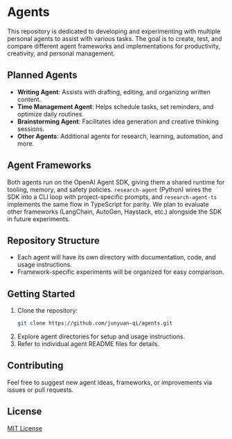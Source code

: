 # Agents

This repository is dedicated to developing and experimenting with multiple personal agents to assist with various tasks. The goal is to create, test, and compare different agent frameworks and implementations for productivity, creativity, and personal management.

## Planned Agents

- **Writing Agent**: Assists with drafting, editing, and organizing written content.
- **Time Management Agent**: Helps schedule tasks, set reminders, and optimize daily routines.
- **Brainstorming Agent**: Facilitates idea generation and creative thinking sessions.
- **Other Agents**: Additional agents for research, learning, automation, and more.

## Agent Frameworks

Both agents run on the OpenAI Agent SDK, giving them a shared runtime for
tooling, memory, and safety policies. `research-agent` (Python) wires the SDK
into a CLI loop with project-specific prompts, and `research-agent-ts`
implements the same flow in TypeScript for parity. We plan to evaluate other
frameworks (LangChain, AutoGen, Haystack, etc.) alongside the SDK in future
experiments.

## Repository Structure

- Each agent will have its own directory with documentation, code, and usage instructions.
- Framework-specific experiments will be organized for easy comparison.

## Getting Started

1. Clone the repository:
	```bash
	git clone https://github.com/junyuan-qi/agents.git
	```
2. Explore agent directories for setup and usage instructions.
3. Refer to individual agent README files for details.

## Contributing

Feel free to suggest new agent ideas, frameworks, or improvements via issues or pull requests.

## License

[MIT License](LICENSE)
